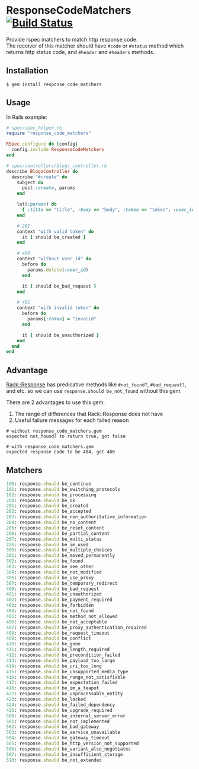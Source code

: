 # ResponseCodeMatchers [![Build Status](https://travis-ci.org/r7kamura/response_code_matchers.svg?branch=master)](https://travis-ci.org/r7kamura/response_code_matchers)
Provide rspec matchers to match http response code.  
The receiver of this matcher should have `#code` or `#status` method which returns http status code,
 and `#header` and `#headers` methods.

## Installation
```
$ gem install response_code_matchers
```

## Usage
In Rails example:

```ruby
# spec/spec_helper.rb
require "response_code_matchers"

RSpec.configure do |config|
  config.include ResponseCodeMatchers
end
```

```ruby
# spec/controllers/blogs_controller.rb
describe BlogsController do
  describe "#create" do
    subject do
      post :create, params
    end

    let(:params) do
      { :title => "title", :body => "body", :token => "token", :user_id => 1 }
    end

    # 201
    context "with valid token" do
      it { should be_created }
    end

    # 400
    context "without user_id" do
      before do
        params.delete(:user_id)
      end

      it { should be_bad_request }
    end

    # 401
    context "with invalid token" do
      before do
        params[:token] = "invalid"
      end

      it { should be_unauthorized }
    end
  end
end
```


## Advantage
[Rack::Response](https://github.com/rack/rack/blob/master/lib/rack/response.rb) has predicative methods like `#not_found?`, `#bad_request?`, and etc. so we can use `response.should be_not_found` without this gem.

There are 2 advantages to use this gem.

1. The range of differences that Rack::Response does not have
2. Useful failure messages for each failed reason

```
# without response_code_matchers.gem
expected not_found? to return true, got false

# with response_code_matchers.gem
expected response code to be 404, got 400
```


## Matchers
```ruby
100: response.should be_continue
101: response.should be_switching_protocols
102: response.should be_processing
200: response.should be_ok
201: response.should be_created
202: response.should be_accepted
203: response.should be_non_authoritative_information
204: response.should be_no_content
205: response.should be_reset_content
206: response.should be_partial_content
207: response.should be_multi_status
226: response.should be_im_used
300: response.should be_multiple_choices
301: response.should be_moved_permanently
302: response.should be_found
303: response.should be_see_other
304: response.should be_not_modified
305: response.should be_use_proxy
307: response.should be_temporary_redirect
400: response.should be_bad_request
401: response.should be_unauthorized
402: response.should be_payment_required
403: response.should be_forbidden
404: response.should be_not_found
405: response.should be_method_not_allowed
406: response.should be_not_acceptable
407: response.should be_proxy_authentication_required
408: response.should be_request_timeout
409: response.should be_conflict
410: response.should be_gone
411: response.should be_length_required
412: response.should be_precondition_failed
413: response.should be_payload_too_large
414: response.should be_uri_too_long
415: response.should be_unsupported_media_type
416: response.should be_range_not_satisfiable
417: response.should be_expectation_failed
418: response.should be_im_a_teapot
422: response.should be_unprocessable_entity
423: response.should be_locked
424: response.should be_failed_dependency
426: response.should be_upgrade_required
500: response.should be_internal_server_error
501: response.should be_not_implemented
502: response.should be_bad_gateway
503: response.should be_service_unavailable
504: response.should be_gateway_timeout
505: response.should be_http_version_not_supported
506: response.should be_variant_also_negotiates
507: response.should be_insufficient_storage
510: response.should be_not_extended
```

